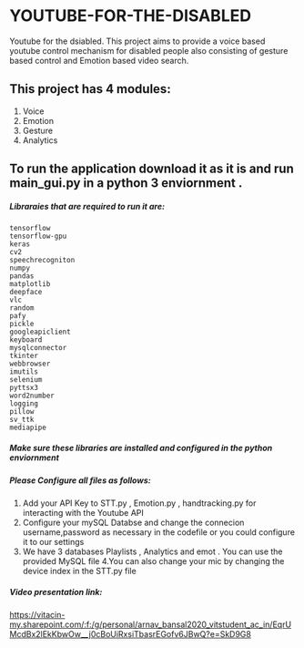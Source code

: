 # YOUTUBE-FOR-THE-DISABLED
Youtube for the dsiabled. This project aims to provide a voice based youtube control mechanism for disabled people also consisting of gesture based control and Emotion based video search.

## This project has 4 modules: 
1. Voice 
2. Emotion 
3. Gesture 
4. Analytics

## To run the application download it as it is and run main_gui.py in a python 3 enviornment . 
##### Libraraies that are required to run it are:
```
tensorflow 
tensorflow-gpu
keras
cv2
speechrecogniton
numpy
pandas
matplotlib
deepface
vlc
random 
pafy
pickle
googleapiclient
keyboard
mysqlconnector
tkinter
webbrowser
imutils
selenium
pyttsx3
word2number
logging 
pillow
sv_ttk
mediapipe
```
##### **Make sure these libraries are installed and configured in the python enviornment**

##### Please Configure all files as follows:
1. Add your API Key to STT.py , Emotion.py , handtracking.py for interacting with the Youtube API
2. Configure your mySQL Databse and change the connecion username,password as necessary in the codefile or you could configure it to our settings 
3. We have 3 databases Playlists , Analytics and emot . You can use the provided MySQL file
4.You can also change your mic by changing the device index in the STT.py file 

##### Video presentation link:
https://vitacin-my.sharepoint.com/:f:/g/personal/arnav_bansal2020_vitstudent_ac_in/EqrUMcdBx2lEkKbwOw__j0cBoUiRxsiTbasrEGofv6JBwQ?e=SkD9G8
